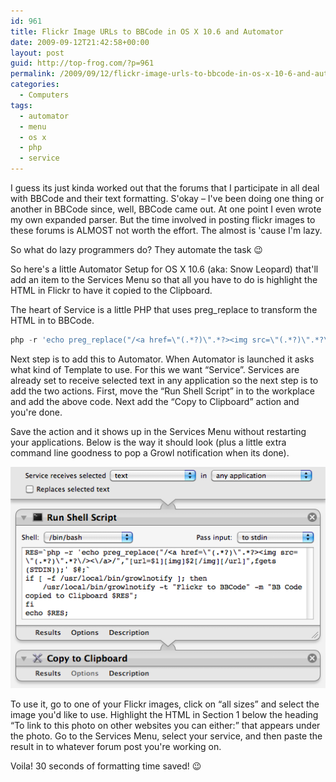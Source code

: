 ```yaml
---
id: 961
title: Flickr Image URLs to BBCode in OS X 10.6 and Automator
date: 2009-09-12T21:42:58+00:00
layout: post
guid: http://top-frog.com/?p=961
permalink: /2009/09/12/flickr-image-urls-to-bbcode-in-os-x-10-6-and-automator/
categories:
  - Computers
tags:
  - automator
  - menu
  - os x
  - php
  - service
---
```

I guess its just kinda worked out that the forums that I participate in all deal with BBCode and their text formatting. S'okay – I've been doing one thing or another in BBCode since, well, BBCode came out. At one point I even wrote my own expanded parser. But the time involved in posting flickr images to these forums is ALMOST not worth the effort. The almost is 'cause I'm lazy. 

So what do lazy programmers do? They automate the task 😉

So here's a little Automator Setup for OS X 10.6 (aka: Snow Leopard) that'll add an item to the Services Menu so that all you have to do is highlight the HTML in Flickr to have it copied to the Clipboard.



The heart of Service is a little PHP that uses preg_replace to transform the HTML in to BBCode.

``` php
php -r 'echo preg_replace("/<a href=\"(.*?)\".*?><img src=\"(.*?)\".*?\/><\/a>/","[url=$1][img]$2[/img][/url]",fgets(STDIN));' $@;
```

Next step is to add this to Automator. When Automator is launched it asks what kind of Template to use. For this we want &#8220;Service&#8221;. Services are already set to receive selected text in any application so the next step is to add the two actions. First, move the &#8220;Run Shell Script&#8221; in to the workplace and add the above code. Next add the &#8220;Copy to Clipboard&#8221; action and you're done.

Save the action and it shows up in the Services Menu without restarting your applications. Below is the way it should look (plus a little extra command line goodness to pop a Growl notification when its done).

<div class="frame">
  <img src="/assets/articles/automator-flickr-2.png" alt="automator-flickr" title="automator-flickr" />
</div>

To use it, go to one of your Flickr images, click on &#8220;all sizes&#8221; and select the image you'd like to use. Highlight the HTML in Section 1 below the heading &#8220;To link to this photo on other websites you can either:&#8221; that appears under the photo. Go to the Services Menu, select your service, and then paste the result in to whatever forum post you're working on. 

Voila! 30 seconds of formatting time saved! 😉